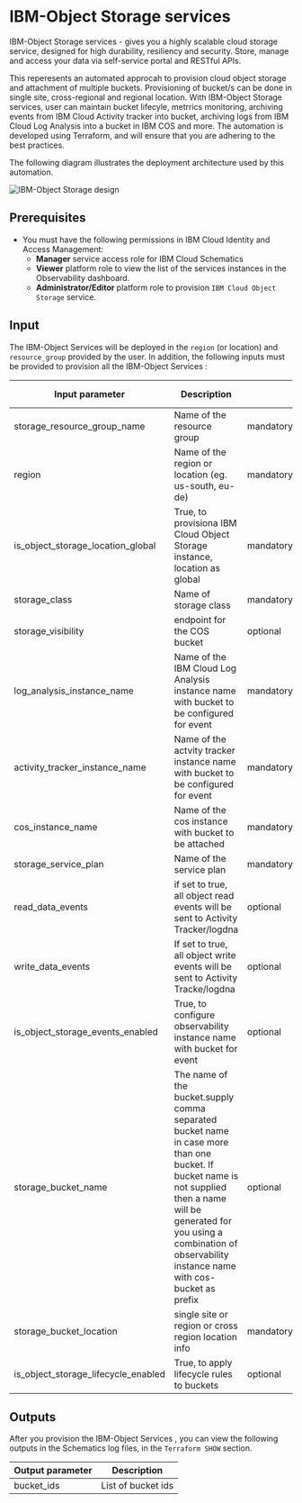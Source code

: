 # IBM-Object Storage services

IBM-Object Storage services - gives you a highly scalable cloud storage service, designed for high durability, resiliency and security.  Store, manage and access your data via self-service portal and RESTful APIs. 

This reperesents an automated approcah to provision cloud object storage and attachment of multiple buckets.  Provisioning of bucket/s can be done in single site, cross-regional and regional location.  With IBM-Object Storage services, user can maintain bucket lifecyle, metrrics monitoring, archiving events from IBM Cloud Activity tracker into bucket, archiving logs from IBM Cloud Log Analysis into a bucket in IBM COS and more.  The automation is developed using Terraform, and will ensure that you are adhering to the best practices.


The following diagram illustrates the deployment architecture used by this automation.

![IBM-Object Storage design](diagrams/IBM-ObjectStorage.png)

## Prerequisites

* You must have the following permissions in IBM Cloud Identity and Access Management:
    * **Manager** service access role for IBM Cloud Schematics
    * **Viewer** platform role to view the list of the services instances in the Observability dashboard.
    * **Administrator/Editor** platform role to provision `IBM Cloud Object Storage` service.
 
 ## Input
The IBM-Object Services will be deployed in the `region` (or location) and `resource_group` provided by the user.
In addition, the following inputs must be provided to provision all the IBM-Object Services :

| Input parameter               | Description                                    |               | Default Value |
|-------------------------------|------------------------------------------------|---------------|-----------------------------------|
| storage_resource_group_name   | Name of the resource group                     | mandatory     |                                   |
| region                        | Name of the region or location (eg. us-south, eu-de) | mandatory |                                 |
| is_object_storage_location_global | True, to provisiona IBM Cloud Object Storage instance, location as global| mandatory |         |
| storage_class                 | Name of storage class | mandatory |                                                                |
| storage_visibility            | endpoint for the COS bucket | optional   | public                            |
| log_analysis_instance_name    | Name of the IBM Cloud Log Analysis instance name  with bucket to be configured for event| mandatory|  |          
| activity_tracker_instance_name| Name of the actvity tracker instance name  with bucket to be configured for event | mandatory |    |
| cos_instance_name             | Name of the cos instance with bucket to be attached | mandatory |                                  |
| storage_service_plan          | Name of the service plan       | mandatory |                                        |
| read_data_events              | if set to true, all object read events will be sent to Activity Tracker/logdna | optional | true   | 
| write_data_events             | If set to true, all object write events will be sent to Activity Tracke/logdna | optional | true   |       
|is_object_storage_events_enabled | True, to configure observability instance name  with bucket for event        | optional | false  |
| storage_bucket_name           | The name of the bucket.supply comma separated bucket name in case more than one bucket. If bucket name  is not supplied then a name will be generated for you using a combination of observability instance name with cos-bucket as prefix | optional | null |
| storage_bucket_location       | single site or region or cross region location info                | mandatory |                    |
| is_object_storage_lifecycle_enabled | True, to apply lifecycle rules to buckets | optional | false                                 |

## Outputs
After you provision the IBM-Object Services , you can view the following outputs in the Schematics log files, in the `Terraform SHOW` section.

| Output parameter              | Description                                      |
|-------------------------------|--------------------------------------------------|
| bucket_ids                    |  List of bucket ids             |                |



